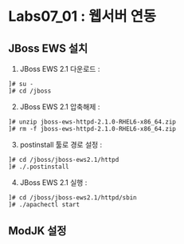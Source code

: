 # Labs07_01 : 웹서버 연동
## JBoss EWS 설치

1) JBoss EWS 2.1 다운로드 :
```
]# su -
]# cd /jboss
```
2) JBoss EWS 2.1 압축해제 :
```
]# unzip jboss-ews-httpd-2.1.0-RHEL6-x86_64.zip
]# rm -f jboss-ews-httpd-2.1.0-RHEL6-x86_64.zip
```

3) postinstall 툴로 경로 설정 :
```
]# cd /jboss/jboss-ews2.1/httpd
]# ./.postinstall
```

4) JBoss EWS 2.1 실행 :
```
]# cd /jboss/jboss-ews2.1/httpd/sbin
]# ./apachectl start
```
## ModJK 설정
